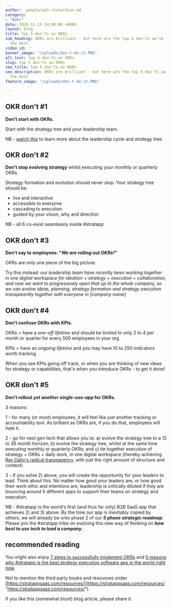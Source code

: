 ```yaml
---
author: _people/ash-richardson.md
category:
- "#okr"
date: 2020-11-15 14:00:00 +0000
layout: blog
title: top 5 don'ts on OKRs
sub_heading: OKRs are brilliant - but here are the top 5 don'ts we've learnt from
  the best
video_id: ''
banner_image: "/uploads/don-t-do-it.PNG"
alt_text: top 5 don'ts on OKRs
slug: top 5 don'ts on OKRs
seo_title: top 5 don'ts on OKRs
seo_description: OKRs are brilliant - but here are the top 5 don'ts we've learnt from
  the best
feature_image: "/uploads/don-t-do-it.PNG"

---
```

## OKR don't #1

**Don't start with OKRs.**

Start with the strategy tree and your leadership team.

NB - [watch this]() to learn more about the leadership cycle and strategy tree.

## OKR don't #2

**Don't stop evolving strategy** whilst executing your monthly or quarterly OKRs.

Strategy formation and evolution should never stop.  Your strategy tree should be:

* live and interactive
* accessible to everyone
* cascading to execution
* guided by your vision, why and direction

NB - all 6 co-exist seamlessly inside #stratapp

## OKR don't #3

**Don't say to employees: "_We are rolling out OKRs!_"**

OKRs are only one piece of the big picture.

Try this instead: _our leadership team have recently been working together in one digital workspace for ideation + strategy + execution + collaboration, and now we want to progressively open that up to the whole company, so we can evolve ideas, planning, strategy formation and strategy execution transparently together with everyone in \[company name\]_

## OKR don't #4

**Don't confuse OKRs with KPIs.**

OKRs = have a _one-off lifetime_ and should be limited to only 2 to 4 per month or quarter for every 500 employees in your org

KPIs = have an _ongoing lifetime_ and you may have 10 to 250 indicators worth tracking

When you see KPIs going off track, or when you are thinking of new ideas for strategy or capabilities, that's when you introduce OKRs - to get it done!

## OKR don't #5

**Don't rollout _yet another single-use-app_ for OKRs.**

3 reasons:

1 - for many (or most) employees, it will feel like just another tracking or accountability tool.  As brilliant as OKRs are, if you do that, employees will hate it.

2 - go for next gen tech that allows you to: a) evolve the strategy tree to a 12 to 36 month horizon; b) evolve the strategy tree, whilst at the same time executing monthly or quarterly OKRs; and c) tie together execution of strategy + OKRs + daily work, in one digital workspace (thereby achieving [Ray Dalio's radical transparency](https://stratappsaas.com/blog/radical-transparency/ "Ray Dalio's radical transparency"), with just the right amount of structure and context)

3 - if you solve 2) above, you will create the opportunity for your leaders to lead.  Think about this.  No matter how good your leaders are, or how good their work ethic and intentions are, leadership is critically diluted if they are bouncing around 5 different apps to support their teams on strategy and execution.

NB - #stratapp is the world's first (and thus far only) B2B SaaS app that achieves 2) and 3) above.  By the time our app is inevitably copied by others, we will already be onto phase 2 of our **_5 phase strategic roadmap_**.  Please join the #stratapp tribe on evolving this new way of thinking on **_how best to use tech to lead a company_**.

## recommended reading

You might also enjoy [7 steps to successfully implement OKRs]() and [5 reasons why #stratapp is the best strategy execution software app in the world right now](https://stratappsaas.com/blog/best-strategy-execution-software-app/ "best strategy execution software app").

Not to mention the third party books and resources under [https://stratappsaas.com/resources/](https://stratappsaas.com/resources/ "https://stratappsaas.com/resources/").

If you like this (somewhat blunt) blog article, please share it.